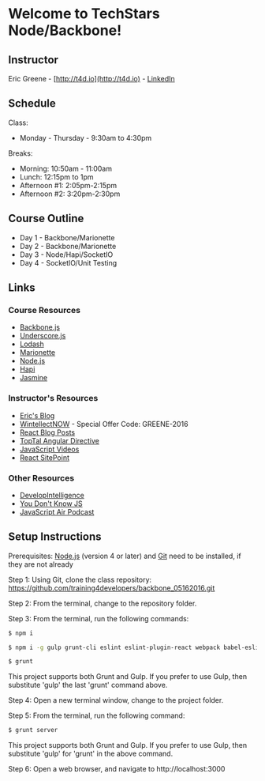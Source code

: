 # Welcome to TechStars Node/Backbone!

## Instructor

Eric Greene - [http://t4d.io](http://t4d.io) - [LinkedIn](https://www.linkedin.com/in/ericwgreene)

## Schedule

Class:
- Monday - Thursday - 9:30am to 4:30pm

Breaks:
- Morning: 10:50am - 11:00am
- Lunch: 12:15pm to 1pm
- Afternoon #1: 2:05pm-2:15pm
- Afternoon #2: 3:20pm-2:30pm

## Course Outline

- Day 1 - Backbone/Marionette
- Day 2 - Backbone/Marionette
- Day 3 - Node/Hapi/SocketIO
- Day 4 - SocketIO/Unit Testing

## Links

### Course Resources

- [Backbone.js](http://backbonejs.org/)
- [Underscore.js](http://underscorejs.org/)
- [Lodash](https://lodash.com/)
- [Marionette](http://marionettejs.com/)
- [Node.js](https://nodejs.org/en/)
- [Hapi](http://hapijs.com/)
- [Jasmine](http://jasmine.github.io/)

### Instructor's Resources

- [Eric's Blog](http://t4d.io/)
- [WintellectNOW](https://www.wintellectnow.com/Home/Instructor?instructorId=EricGreene) - Special Offer Code: GREENE-2016
- [React Blog Posts](https://github.com/training4developers/react-flux-blog)
- [TopTal Angular Directive](https://www.toptal.com/angular-js/angular-js-demystifying-directives)
- [JavaScript Videos](https://www.toptal.com/videos)
- [React SitePoint](http://www.sitepoint.com/author/ericgreene/)

### Other Resources

- [DevelopIntelligence](http://www.developintelligence.com/)
- [You Don't Know JS](https://github.com/getify/You-Dont-Know-JS)
- [JavaScript Air Podcast](http://javascriptair.podbean.com/)

## Setup Instructions

Prerequisites: [Node.js](https://nodejs.org/en/) (version 4 or later) and [Git](https://git-scm.com/) need to be installed, if they are not already

Step 1: Using Git, clone the class repository: https://github.com/training4developers/backbone_05162016.git

Step 2: From the terminal, change to the repository folder.

Step 3: From the terminal, run the following commands:

```bash
$ npm i

$ npm i -g gulp grunt-cli eslint eslint-plugin-react webpack babel-eslint

$ grunt
```
This project supports both Grunt and Gulp. If you prefer to use Gulp, then substitute 'gulp' the last 'grunt' command above.

Step 4: Open a new terminal window, change to the project folder.

Step 5: From the terminal, run the following command:

```bash
$ grunt server
```
This project supports both Grunt and Gulp. If you prefer to use Gulp, then substitute 'gulp' for 'grunt' in the above command.

Step 6: Open a web browser, and navigate to http://localhost:3000
